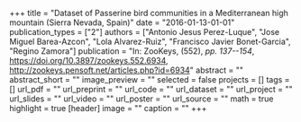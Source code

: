 +++
title = "Dataset of Passerine bird communities in a Mediterranean high mountain (Sierra Nevada, Spain)"
date = "2016-01-13-01-01"
publication_types = ["2"]
authors = ["Antonio Jesus Perez-Luque", "Jose Miguel Barea-Azcon", "Lola Alvarez-Ruiz", "Francisco Javier Bonet-Garcia", "Regino Zamora"]
publication = "In: ZooKeys, (552), _pp. 137--154_, https://doi.org/10.3897/zookeys.552.6934, http://zookeys.pensoft.net/articles.php?id=6934"
abstract = ""
abstract_short = ""
image_preview = ""
selected = false
projects = []
tags = []
url_pdf = ""
url_preprint = ""
url_code = ""
url_dataset = ""
url_project = ""
url_slides = ""
url_video = ""
url_poster = ""
url_source = ""
math = true
highlight = true
[header]
image = ""
caption = ""
+++

